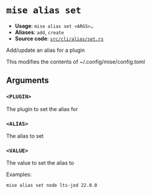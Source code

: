 # `mise alias set`

- **Usage**: `mise alias set <ARGS>…`
- **Aliases**: `add`, `create`
- **Source code**: [`src/cli/alias/set.rs`](https://github.com/jdx/mise/blob/main/src/cli/alias/set.rs)

Add/update an alias for a plugin

This modifies the contents of ~/.config/mise/config.toml

## Arguments

### `<PLUGIN>`

The plugin to set the alias for

### `<ALIAS>`

The alias to set

### `<VALUE>`

The value to set the alias to

Examples:

    mise alias set node lts-jod 22.0.0

